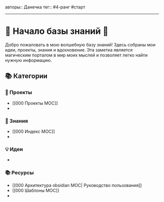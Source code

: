 авторы:: Данечка
тег:: #4-ранг #старт


---
# 🌟 Начало базы знаний 🌟

Добро пожаловать в мою волшебную базу знаний! Здесь собраны мои идеи, проекты, знания и вдохновение. Эта заметка является магическим порталом в мир моих мыслей и позволяет легко найти нужную информацию.

## 📚 Категории

### 🚀 Проекты
- [[000 Проекты МОС]]
- 
### 🧠 Знания
- [[000 Индекс МОС]]
- 


### 💡 Идеи
-

### 📚 Ресурсы
- [[000 Архитектура obsidian MOC| Руководство пользования]]
- [[000 Шаблоны МОС]]
- 